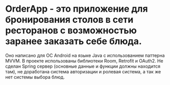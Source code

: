 # OrderApp - это приложение для бронирования столов в сети ресторанов с возможностью заранее заказать себе блюда.
Оно написано для ОС Android на языке Java с использованием паттерна MVVM.
В проекте использованы библиотеки Room, Retrofit и OAuth2.
Не сделан Spring сервер (основные данные и функции должны находится там), не доработана система авторизации и ролевая система, а так же нет системы выбора блюд. 

